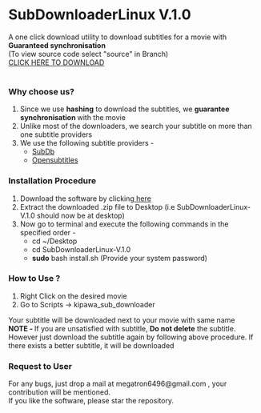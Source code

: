 # SubDownloaderLinux V.1.0
A one click download utility to download subtitles for a movie with <b>Guaranteed synchronisation</b><br>
(To view source code select "source" in Branch)<br>
<a href = "https://github.com/kipawa/SubDownloaderLinux/archive/V.1.0.zip"> CLICK HERE TO DOWNLOAD </a><br>
<br>
<h3>Why choose us? </h3>
<ol>
<li>Since we use <b>hashing</b> to download the subtitles, we <b> guarantee synchronisation </b> with the movie </li>
<li>Unlike most of the downloaders, we search your subtitle on more than one subtitle providers</li>
<li>We use the following subtitle providers - 
  <ul>
  <li> <a href="www.thesubdb.com"> SubDb </a> </li>
  <li> <a href="www.opensubtitles.org"> Opensubtitles </a> </li>
  </ul>
</li>
</ol>

<h3>Installation Procedure</h3>
<ol>
<li> Download the software by clicking<a href = "https://github.com/kipawa/SubDownloaderLinux/archive/V.1.0.zip"> here</a> </li>
<li> Extract the downloaded .zip file to Desktop (i.e SubDownloaderLinux-V.1.0 should now be at desktop)</li>
<li> Now go to terminal and execute the following commands in the specified order - 
  <ul>
  <li> cd ~/Desktop </li>
  <li> cd SubDownloaderLinux-V.1.0 </li>
  <li> <b>sudo</b> bash install.sh (Provide your system password)</li>
  </ul>
</li>
</ol>

<h3>How to Use ? </h3>
<ol>
<li>Right Click on the desired movie </li>
<li>Go to Scripts -> kipawa_sub_downloader </li>
</ol>
Your subtitle will be downloaded next to your movie with same name<br>
<b>NOTE - </b>If you are unsatisfied with subtitle, <b>Do not delete</b> the subtitle. However just download the subtitle again by following above procedure. If there exists a better subtitle, it will be downloaded


<h3>Request to User</h3>
For any bugs, just drop a mail at megatron6496@gmail.com , your contribution will be mentioned.<br>
If you like the software, please star the repository.
